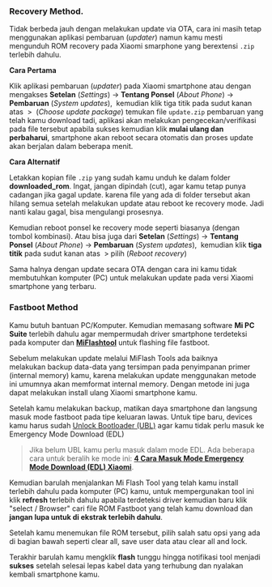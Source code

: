 ### Recovery Method.
Tidak berbeda jauh dengan melakukan update via OTA, cara ini masih tetap menggunakan aplikasi pembaruan (_updater_) namun kamu mesti mengunduh ROM recovery pada Xiaomi smarphone yang berextensi `.zip` terlebih dahulu.

**Cara Pertama**

Klik aplikasi pembaruan (_updater_) pada Xiaomi smartphone atau dengan mengakses **Setelan** (_Settings_) -> **Tentang Ponsel** (_About Phone_) -> **Pembaruan** (_System updates_),  kemudian klik tiga titik pada sudut kanan atas  >  (_Choose update package_) temukan file `update.zip` pembaruan yang telah kamu download tadi, aplikasi akan melakukan pengecekan/verifikasi pada file tersebut apabila sukses kemudian klik **mulai ulang dan perbaharui**, smartphone akan reboot secara otomatis dan proses update akan berjalan dalam beberapa menit.

**Cara Alternatif**

Letakkan kopian file `.zip` yang sudah kamu unduh ke dalam folder **downloaded_rom**. Ingat, jangan dipindah (cut), agar kamu tetap punya cadangan jika gagal update. karena file yang ada di folder tersebut akan hilang semua setelah melakukan update atau reboot ke recovery mode. Jadi nanti kalau gagal, bisa mengulangi prosesnya.

Kemudian reboot ponsel ke recovery mode seperti biasanya (dengan tombol kombinasi). Atau bisa juga dari **Setelan** (_Settings_) -> **Tentang Ponsel** (_About Phone_) -> **Pembaruan** (_System updates_),  kemudian klik **tiga titik** pada sudut kanan atas  > pilih (_Reboot recovery_)

Sama halnya dengan update secara OTA dengan cara ini kamu tidak membutuhkan komputer (PC) untuk melakukan update pada versi Xiaomi smartphone yang terbaru.

### Fastboot Method

Kamu butuh bantuan PC/Komputer. Kemudian memasang software **Mi PC Suite** terlebih dahulu agar mempermudah driver smartphone terdeteksi pada komputer dan [**MiFlashtool**](/dl/any?dom=api.en.miui.com&code=url/MiFlashTool&name=MiFlashtool&size=Ready) untuk flashing file fastboot.

Sebelum melakukan update melalui MiFlash Tools ada baiknya melakukan backup data-data yang tersimpan pada penyimpanan primer (internal memory) kamu, karena melakukan update menggunakan metode ini umumnya akan memformat internal memory. Dengan metode ini juga dapat melakukan install ulang Xiaomi smartphone kamu.

Setelah kamu melakukan backup, matikan daya smartphone dan langsung masuk mode fastboot pada tipe keluaran lawas. Untuk tipe baru, devices kamu harus sudah [Unlock Bootloader (UBL)](/carane-unlock-bootloader-hape-xiaomi) agar kamu tidak perlu masuk ke Emergency Mode Download (EDL)

> Jika belum UBL kamu perlu masuk dalam mode EDL. Ada beberapa cara untuk beralih ke mode ini: [**4 Cara Masuk Mode Emergency Mode Download (EDL) Xiaomi**](/empat-cara-masuk-mode-edl-xiaomi).

Kemudian barulah menjalankan Mi Flash Tool yang telah kamu install terlebih dahulu pada komputer (PC) kamu, untuk mempergunakan tool ini klik **refresh** terlebih dahulu apabila terdeteksi driver kemudian baru klik "select / Browser" cari file ROM Fastboot yang telah kamu download dan **jangan lupa untuk di ekstrak terlebih dahulu**. 

Setelah kamu menemukan file ROM tersebut, pilih salah satu opsi yang ada di bagian bawah seperti clear all, save user data atau clear all and lock.

Terakhir barulah kamu mengklik **flash** tunggu hingga notifikasi tool menjadi **sukses** setelah selesai lepas kabel data yang terhubung dan nyalakan kembali smartphone kamu.
